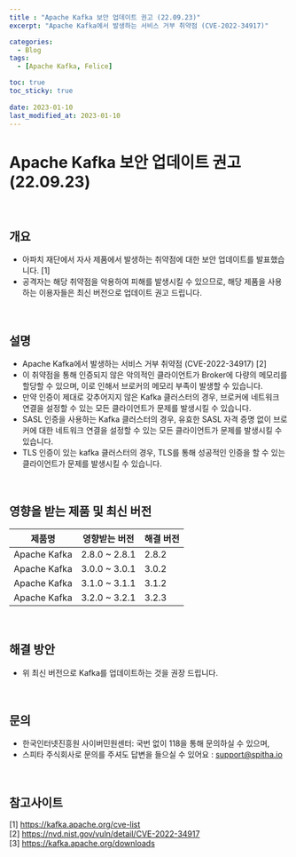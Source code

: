 ```yaml
---
title : "Apache Kafka 보안 업데이트 권고 (22.09.23)"
excerpt: "Apache Kafka에서 발생하는 서비스 거부 취약점 (CVE-2022-34917)"

categories:
  - Blog
tags:
  - [Apache Kafka, Felice]

toc: true
toc_sticky: true
 
date: 2023-01-10
last_modified_at: 2023-01-10
---
```



# Apache Kafka 보안 업데이트 권고 (22.09.23) #
<br/>

## 개요  ##
- 아파치 재단에서 자사 제품에서 발생하는 취약점에 대한 보안 업데이트를 발표했습니다. [1]
- 공격자는 해당 취약점을 악용하여 피해를 발생시킬 수 있으므로, 해당 제품을 사용하는 이용자들은 최신 버전으로 업데이트 권고 드립니다.
<br/>

## 설명 ##
- Apache Kafka에서 발생하는 서비스 거부 취약점 (CVE-2022-34917) [2]
- 이 취약점을 통해 인증되지 않은 악의적인 클라이언트가 Broker에 다량의 메모리를 할당할 수 있으며, 이로 인해서 브로커의 메모리 부족이 발생할 수 있습니다. 
- 만약 인증이 제대로 갖추어지지 않은 Kafka 클러스터의 경우, 브로커에 네트워크 연결을 설정할 수 있는 모든 클라이언트가 문제를 발생시킬 수 있습니다. 
- SASL 인증을 사용하는 Kafka 클러스터의 경우, 유효한 SASL 자격 증명 없이 브로커에 대한 네트워크 연결을 설정할 수 있는 모든 클라이언트가 문제를 발생시킬 수 있습니다. 
- TLS 인증이 있는 kafka 클러스터의 경우, TLS를 통해 성공적인 인증을 할 수 있는 클라이언트가 문제를 발생시킬 수 있습니다.
<br/>

## 영향을 받는 제품 및 최신 버전  ##

|제품명|영향받는 버전|해결 버전|
|---|---|---|
|Apache Kafka|2.8.0 ~ 2.8.1|2.8.2|
|Apache Kafka|3.0.0 ~ 3.0.1|3.0.2|
|Apache Kafka|3.1.0 ~ 3.1.1|3.1.2|
|Apache Kafka|3.2.0 ~ 3.2.1|3.2.3|
<br/>

## 해결 방안 ##
- 위 최신 버전으로 Kafka를 업데이트하는 것을 권장 드립니다. 
<br/>

## 문의 ##
- 한국인터넷진흥원 사이버민원센터: 국번 없이 118을 통해 문의하실 수 있으며, 
- 스피타 주식회사로 문의를 주셔도 답변을 들으실 수 있어요 : support@spitha.io
<br/>

## 참고사이트 ##
[1] https://kafka.apache.org/cve-list <br/>
[2] https://nvd.nist.gov/vuln/detail/CVE-2022-34917 <br/>
[3] https://kafka.apache.org/downloads <br/>
